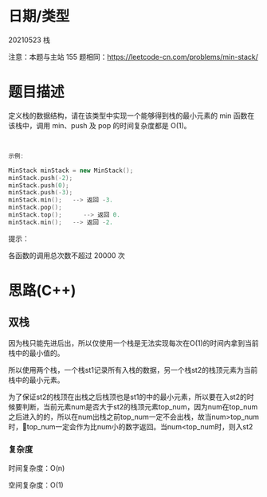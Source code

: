 
<!--
 * @Author: baisichen
 * @Date: 2021-05-10 10:20:04
 * @LastEditTime: 2021-05-23 08:38:10
 * @LastEditors: baisichen
 * @Description: 
-->
# 日期/类型
20210523 栈

注意：本题与主站 155 题相同：https://leetcode-cn.com/problems/min-stack/


# 题目描述
定义栈的数据结构，请在该类型中实现一个能够得到栈的最小元素的 min 函数在该栈中，调用 min、push 及 pop 的时间复杂度都是 O(1)。

 
``` cpp
示例:

MinStack minStack = new MinStack();
minStack.push(-2);
minStack.push(0);
minStack.push(-3);
minStack.min();   --> 返回 -3.
minStack.pop();
minStack.top();      --> 返回 0.
minStack.min();   --> 返回 -2.
```

提示：

各函数的调用总次数不超过 20000 次
 

# 思路(C++)

## 双栈

因为栈只能先进后出，所以仅使用一个栈是无法实现每次在O(1)的时间内拿到当前栈中的最小值的。

所以使用两个栈，一个栈st1记录所有入栈的数据，另一个栈st2的栈顶元素为当前栈中的最小元素。

为了保证st2的栈顶在出栈之后栈顶也是st1的中的最小元素，所以要在入st2的时候要判断，当前元素num是否大于st2的栈顶元素top_num，因为num在top_num之后进入的的，所以在num出栈之前top_num一定不会出栈，故当num>top_num时，top_num一定会作为比num小的数字返回。当num<top_num时，则入st2

### 复杂度
时间复杂度：O(n)

空间复杂度：O(1)